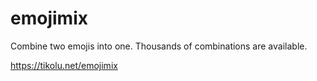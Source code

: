 # emojimix
Combine two emojis into one. Thousands of combinations are available.

https://tikolu.net/emojimix
